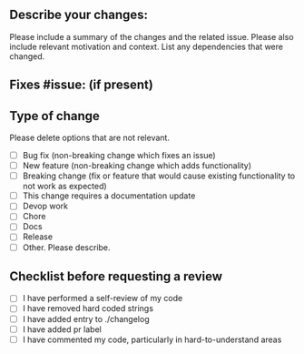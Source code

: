 ## Describe your changes:
Please include a summary of the changes and the related issue. Please also include relevant motivation and context. List any dependencies that were changed.

## Fixes #issue: (if present)

## Type of change
Please delete options that are not relevant.

- [ ] Bug fix (non-breaking change which fixes an issue)
- [ ] New feature (non-breaking change which adds functionality)
- [ ] Breaking change (fix or feature that would cause existing functionality to not work as expected)
- [ ] This change requires a documentation update
- [ ] Devop work
- [ ] Chore
- [ ] Docs
- [ ] Release
- [ ] Other. Please describe.

## Checklist before requesting a review
- [ ] I have performed a self-review of my code
- [ ] I have removed hard coded strings
- [ ] I have added entry to ./changelog
- [ ] I have added pr label
- [ ] I have commented my code, particularly in hard-to-understand areas
